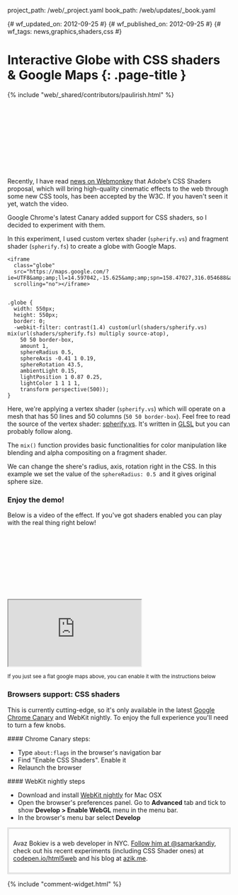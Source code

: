 project_path: /web/_project.yaml
book_path: /web/updates/_book.yaml

{# wf_updated_on: 2012-09-25 #}
{# wf_published_on: 2012-09-25 #}
{# wf_tags: news,graphics,shaders,css #}

# Interactive Globe with CSS shaders & Google Maps {: .page-title }

{% include "web/_shared/contributors/paulirish.html" %}

<div class="video-wrapper">
  <iframe class="devsite-embedded-youtube-video" data-video-id="NZRqnohI3m4"
          data-autohide="1" data-showinfo="0" frameborder="0" allowfullscreen>
  </iframe>
</div>

Recently, I have read <a href="http://www.webmonkey.com/2012/09/adobes-css-shaders-now-an-official-web-standard/" title="" target="_blank">news on Webmonkey</a> that Adobe’s CSS Shaders proposal, which will bring high-quality cinematic effects to the web through some new CSS tools, has been accepted by the W3C. If you haven't seen it yet, watch the video.


<!--The Web is developing so quickly, it surprises me.-->

<p>Google Chrome's latest Canary added support for CSS shaders, so I decided to experiment with them.</p>

<p>In this experiment, I used custom vertex shader (<code>spherify.vs</code>) and fragment shader (<code>spherify.fs</code>) to create a globe with Google Maps.</p>


    <iframe
      class="globe"
      src="https://maps.google.com/?ie=UTF8&amp;amp;ll=14.597042,-15.625&amp;amp;spn=158.47027,316.054688&amp;amp;t=h&amp;amp;z=2&amp;amp;output=embed"
      scrolling="no"></iframe>
    

    .globe {
      width: 550px;
      height: 550px;
      border: 0;
      -webkit-filter: contrast(1.4) custom(url(shaders/spherify.vs) mix(url(shaders/spherify.fs) multiply source-atop),
        50 50 border-box,
        amount 1,
        sphereRadius 0.5,
        sphereAxis -0.41 1 0.19,
        sphereRotation 43.5,
        ambientLight 0.15,
        lightPosition 1 0.87 0.25,
        lightColor 1 1 1 1,
        transform perspective(500));
    }
    

<p>
Here, we're applying a vertex shader (<code>spherify.vs</code>) which will operate on a mesh that has 50 lines and 50 columns (<code>50 50 border-box</code>). Feel free to read the source of the vertex shader: <a href="http://is.gd/spherifyvs">spherify.vs</a>. It's written in <a href="http://en.wikipedia.org/wiki/GLSL">GLSL</a> but you can probably follow along.
</p>
<p>The <code>mix()</code> function provides basic functionalities for color manipulation like blending and alpha compositing on a fragment shader. </p>

<p>We can change the shere's radius, axis, rotation right in the CSS. In this example we set the value of the <code>sphereRadius: 0.5 </code>and it gives original sphere size.</p>

### Enjoy the demo!

<p>Below is a video of the effect. If you've got shaders enabled you can play with the real thing right below!</p>


<div class="video-wrapper">
  <iframe class="devsite-embedded-youtube-video" data-video-id="5TG6TK2nueo"
          data-autohide="1" data-showinfo="0" frameborder="0" allowfullscreen>
  </iframe>
</div>

<iframe class="globe" src="https://maps.google.com/?ie=UTF8&amp;ll=14.597042,-15.625&amp;spn=158.47027,316.054688&amp;t=h&amp;z=2&amp;output=embed" scrolling="no"></iframe>

<p><small>If you just see a flat google maps above, you can enable it with the instructions below</small></p>

### Browsers support: CSS shaders
<p>This is currently cutting-edge, so it's only available in the latest <a href="https://tools.google.com/dlpage/chromesxs" title="Download Google Chrome Canary" target="_blank">Google Chrome Canary</a> and WebKit nightly. To enjoy the full experience you'll need to turn a few knobs.
</p>
#### Chrome Canary steps:
<ul>
	<li>Type <code>about:flags</code> in the browser's navigation bar</li>
        <li>Find "Enable CSS Shaders". Enable it
	<li>Relaunch the browser</li>
</ul>
#### WebKit nightly steps
<ul>
	<li>Download and install <a href="http://nightly.webkit.org/" title="Download WebKit nightly build for Mac" target="_blank">WebKit nightly</a> for Mac OSX</li>
	<li>Open the browser's preferences panel. Go to <b>Advanced</b> tab and tick to show <b>Develop > Enable WebGL</b> menu in the menu bar.</li>
	<li>In the browser's menu bar select <b>Develop </b></li>
</ul>



<aside class="bio clearfix" style="border: 3px double #CCC;
padding: 10px;">

Avaz Bokiev is a web developer in NYC. <a href="https://twitter.com/samarkandiy">Follow him at @samarkandiy</a>, check out his recent experiments (including CSS Shader ones) at <a href="http://codepen.io/html5web">codepen.io/html5web</a> and his blog at <a href="http://azik.me/">azik.me</a>.

</aside>


{% include "comment-widget.html" %}
